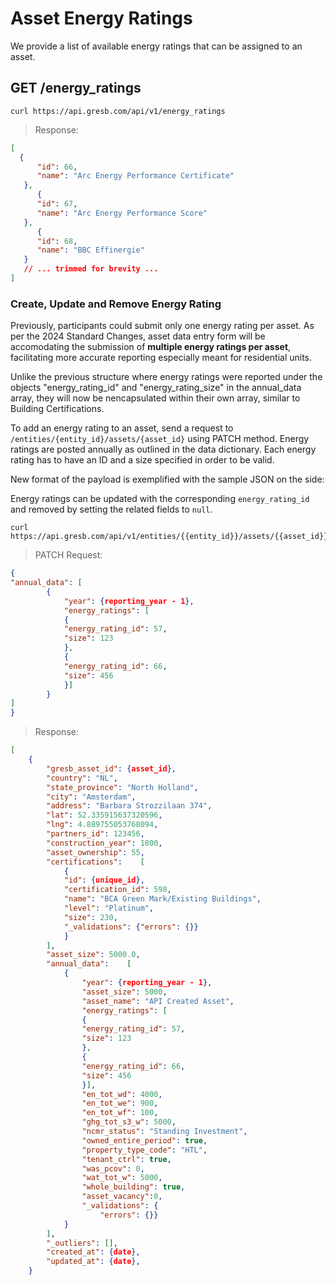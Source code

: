 # Asset Energy Ratings


We provide a list of available energy ratings that can be assigned to an asset.

## GET /energy_ratings

```shell
curl https://api.gresb.com/api/v1/energy_ratings
```

> Response:

```json
[
  {
      "id": 66,
      "name": "Arc Energy Performance Certificate"
   },
      {
      "id": 67,
      "name": "Arc Energy Performance Score"
   },
      {
      "id": 68,
      "name": "BBC Effinergie"
   }
   // ... trimmed for brevity ...
]
```

### Create, Update and Remove Energy Rating

Previously, participants could submit only one energy rating per asset. As per the 2024 Standard Changes, asset data entry form will be accomodating the submission of **multiple energy ratings per asset**, facilitating more accurate reporting especially meant for residential units.

Unlike the previous structure where energy ratings were reported under the objects "energy_rating_id" and "energy_rating_size" in the annual_data array, they will now be nencapsulated within their own array, similar to Building Certifications.

To add an energy rating to an asset, send a request to `/entities/{entity_id}/assets/{asset_id}` using PATCH method. Energy ratings are posted annually as outlined in the data dictionary. Each energy rating has to have an ID and a size specified in order to be valid.

New format of the payload is exemplified with the sample JSON on the side:

Energy ratings can be updated with the corresponding `energy_rating_id` and removed by setting the related fields to `null`.

```shell
curl https://api.gresb.com/api/v1/entities/{{entity_id}}/assets/{{asset_id}}
```
> PATCH Request:

```json
{
"annual_data": [
        {
            "year": {reporting_year - 1},
            "energy_ratings": [
            {
            "energy_rating_id": 57,
            "size": 123
            },
            {
            "energy_rating_id": 66,
            "size": 456
            }]
        }
]
}
```

> Response:

```json
[
    {
        "gresb_asset_id": {asset_id},
        "country": "NL",
        "state_province": "North Holland",
        "city": "Amsterdam",
        "address": "Barbara Strozzilaan 374",
        "lat": 52.335915637320596,
        "lng": 4.889755053768094,
        "partners_id": 123456,
        "construction_year": 1800,
        "asset_ownership": 55,
        "certifications":    [
            {
            "id": {unique_id},
            "certification_id": 598,
            "name": "BCA Green Mark/Existing Buildings",
            "level": "Platinum",
            "size": 230,
            "_validations": {"errors": {}}
            }
        ],
        "asset_size": 5000.0,
        "annual_data":    [
            {
                "year": {reporting_year - 1},
                "asset_size": 5000,
                "asset_name": "API Created Asset",
                "energy_ratings": [
                {
                "energy_rating_id": 57,
                "size": 123
                },
                {
                "energy_rating_id": 66,
                "size": 456
                }],
                "en_tot_wd": 4000,
                "en_tot_we": 900,
                "en_tot_wf": 100,
                "ghg_tot_s3_w": 5000,
                "ncmr_status": "Standing Investment",
                "owned_entire_period": true,
                "property_type_code": "HTL",
                "tenant_ctrl": true,
                "was_pcov": 0,
                "wat_tot_w": 5000,
                "whole_building": true,
                "asset_vacancy":0,
                "_validations": {
                    "errors": {}}
            }
        ],
        "_outliers": [],
        "created_at": {date},
        "updated_at": {date},
    }
```
